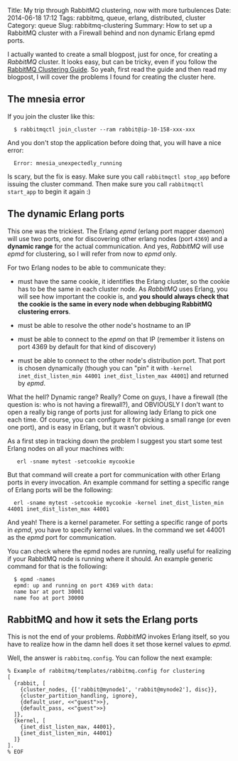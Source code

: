 Title: My trip through RabbitMQ clustering, now with more turbulences
Date: 2014-06-18 17:12
Tags: rabbitmq, queue, erlang, distributed, cluster
Category: queue
Slug: rabbitmq-clustering
Summary: How to set up a RabbitMQ cluster with a Firewall behind and non dynamic Erlang epmd ports.

I actually wanted to create a small blogpost, just for once, for creating a *RabbitMQ* cluster. It looks easy, but can be tricky, even if you follow the [RabbitMQ Clustering Guide](https://www.rabbitmq.com/clustering.html). So yeah, first read the guide and then read my blogpost, I will cover the problems I found for creating the cluster here.


## The mnesia error

If you join the cluster like this:

```shell
  $ rabbitmqctl join_cluster --ram rabbit@ip-10-158-xxx-xxx
```

And you don't stop the application before doing that, you will have a nice error:

```
  Error: mnesia_unexpectedly_running
```

Is scary, but the fix is easy. Make sure you call `rabbitmqctl stop_app` before issuing the cluster command. Then make sure you call `rabbitmqctl start_app` to begin it again :)

## The dynamic Erlang ports

This one was the trickiest. The Erlang *epmd* (erlang port mapper daemon) will use two ports, one for discovering other erlang nodes (port `4369`) and a **dynamic range** for the actual communication. And yes, *RabbitMQ* will use *epmd* for clustering, so I will refer from now to *epmd* only.

For two Erlang nodes to be able to communicate they:

- must have the same cookie, it identifies the Erlang cluster, so the cookie has to be the same in each cluster node. As *RabbitMQ* uses Erlang, you will see how important the cookie is, and **you should always check that the cookie is the same in every node when debbuging RabbitMQ clustering errors**.

- must be able to resolve the other node's hostname to an IP

- must be able to connect to the *epmd* on that IP (remember it listens on port 4369 by default for that kind of discovery)

- must be able to connect to the other node's distribution port. That
port is chosen dynamically (though you can "pin" it with `-kernel
inet_dist_listen_min 44001 inet_dist_listen_max 44001`) and returned by *epmd*.

What the hell? Dynamic range? Really? Come on guys, I have a firewall (the question is: who is not having a firewall?), and OBVIOUSLY I don't want to open a really big range of ports just for allowing lady Erlang to pick one each time. Of course, you can configure it for picking a small range (or even one port), and is easy in Erlang, but it wasn't obvious.

As a first step in tracking down the problem I suggest you start some
test Erlang nodes on all your machines with:

```shell
   erl -sname mytest -setcookie mycookie
```

But that command will create a port for communication with other Erlang ports in every invocation. An example command for setting a specific range of Erlang ports will be the following:

```shell
  erl -sname mytest -setcookie mycookie -kernel inet_dist_listen_min 44001 inet_dist_listen_max 44001
```

And yeah! There is a kernel parameter. For setting a specific range of ports in *epmd*, you have to specify kernel values. In the command we set 44001 as the *epmd* port for communication.

You can check where the epmd nodes are running, really useful for realizing if your RabbitMQ node is running where it should. An example generic command for that is the following:

```shell
  $ epmd -names
  epmd: up and running on port 4369 with data:
  name bar at port 30001
  name foo at port 30000
```

## RabbitMQ and how it sets the Erlang ports

This is not the end of your problems. *RabbitMQ* invokes Erlang itself, so you have to realize how in the damn hell does it set those kernel values to *epmd*.

Well, the answer is `rabbitmq.config`. You can follow the next example:
```
% Example of rabbitmq/templates/rabbitmq.config for clustering
[
  {rabbit, [
    {cluster_nodes, {['rabbit@mynode1', 'rabbit@mynode2'], disc}},
    {cluster_partition_handling, ignore},
    {default_user, <<"guest">>},
    {default_pass, <<"guest">>}
  ]},
  {kernel, [
    {inet_dist_listen_max, 44001},
    {inet_dist_listen_min, 44001}
  ]}
].
% EOF
```
